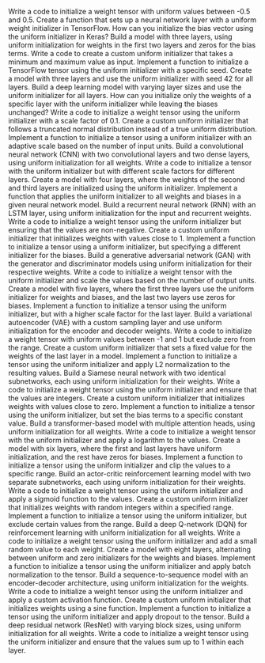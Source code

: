 Write a code to initialize a weight tensor with uniform values between -0.5 and 0.5.
Create a function that sets up a neural network layer with a uniform weight initializer in TensorFlow.
How can you initialize the bias vector using the uniform initializer in Keras?
Build a model with three layers, using uniform initialization for weights in the first two layers and zeros for the bias terms.
Write a code to create a custom uniform initializer that takes a minimum and maximum value as input.
Implement a function to initialize a TensorFlow tensor using the uniform initializer with a specific seed.
Create a model with three layers and use the uniform initializer with seed 42 for all layers.
Build a deep learning model with varying layer sizes and use the uniform initializer for all layers.
How can you initialize only the weights of a specific layer with the uniform initializer while leaving the biases unchanged?
Write a code to initialize a weight tensor using the uniform initializer with a scale factor of 0.1.
Create a custom uniform initializer that follows a truncated normal distribution instead of a true uniform distribution.
Implement a function to initialize a tensor using a uniform initializer with an adaptive scale based on the number of input units.
Build a convolutional neural network (CNN) with two convolutional layers and two dense layers, using uniform initialization for all weights.
Write a code to initialize a tensor with the uniform initializer but with different scale factors for different layers.
Create a model with four layers, where the weights of the second and third layers are initialized using the uniform initializer.
Implement a function that applies the uniform initializer to all weights and biases in a given neural network model.
Build a recurrent neural network (RNN) with an LSTM layer, using uniform initialization for the input and recurrent weights.
Write a code to initialize a weight tensor using the uniform initializer but ensuring that the values are non-negative.
Create a custom uniform initializer that initializes weights with values close to 1.
Implement a function to initialize a tensor using a uniform initializer, but specifying a different initializer for the biases.
Build a generative adversarial network (GAN) with the generator and discriminator models using uniform initialization for their respective weights.
Write a code to initialize a weight tensor with the uniform initializer and scale the values based on the number of output units.
Create a model with five layers, where the first three layers use the uniform initializer for weights and biases, and the last two layers use zeros for biases.
Implement a function to initialize a tensor using the uniform initializer, but with a higher scale factor for the last layer.
Build a variational autoencoder (VAE) with a custom sampling layer and use uniform initialization for the encoder and decoder weights.
Write a code to initialize a weight tensor with uniform values between -1 and 1 but exclude zero from the range.
Create a custom uniform initializer that sets a fixed value for the weights of the last layer in a model.
Implement a function to initialize a tensor using the uniform initializer and apply L2 normalization to the resulting values.
Build a Siamese neural network with two identical subnetworks, each using uniform initialization for their weights.
Write a code to initialize a weight tensor using the uniform initializer and ensure that the values are integers.
Create a custom uniform initializer that initializes weights with values close to zero.
Implement a function to initialize a tensor using the uniform initializer, but set the bias terms to a specific constant value.
Build a transformer-based model with multiple attention heads, using uniform initialization for all weights.
Write a code to initialize a weight tensor with the uniform initializer and apply a logarithm to the values.
Create a model with six layers, where the first and last layers have uniform initialization, and the rest have zeros for biases.
Implement a function to initialize a tensor using the uniform initializer and clip the values to a specific range.
Build an actor-critic reinforcement learning model with two separate subnetworks, each using uniform initialization for their weights.
Write a code to initialize a weight tensor using the uniform initializer and apply a sigmoid function to the values.
Create a custom uniform initializer that initializes weights with random integers within a specified range.
Implement a function to initialize a tensor using the uniform initializer, but exclude certain values from the range.
Build a deep Q-network (DQN) for reinforcement learning with uniform initialization for all weights.
Write a code to initialize a weight tensor using the uniform initializer and add a small random value to each weight.
Create a model with eight layers, alternating between uniform and zero initializers for the weights and biases.
Implement a function to initialize a tensor using the uniform initializer and apply batch normalization to the tensor.
Build a sequence-to-sequence model with an encoder-decoder architecture, using uniform initialization for the weights.
Write a code to initialize a weight tensor using the uniform initializer and apply a custom activation function.
Create a custom uniform initializer that initializes weights using a sine function.
Implement a function to initialize a tensor using the uniform initializer and apply dropout to the tensor.
Build a deep residual network (ResNet) with varying block sizes, using uniform initialization for all weights.
Write a code to initialize a weight tensor using the uniform initializer and ensure that the values sum up to 1 within each layer.
